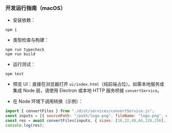 ### 开发运行指南（macOS）

- 安装依赖：
```
npm i
```

- 类型检查与构建：
```
npm run typecheck
npm run build
```

- 运行测试：
```
npm test
```

- 预览 UI：直接在浏览器打开 `ui/index.html`（纯前端占位）。如需本地服务或集成 Node 层，请使用 Electron 或本地 HTTP 服务桥接 `convertService`。

- 在 Node 环境下调用转换（示例）：
```js
import { convertFiles } from "./dist/services/convertService.js";
const inputs = [{ sourcePath: "/path/logo.png", fileName: "logo.png", directory: "/path" }];
const res = await convertFiles(inputs, { sizes: [16,32,48,64,128,256], overwrite: true });
console.log(res);
```
